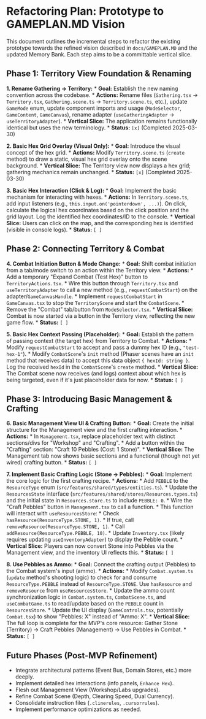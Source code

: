 # Refactoring Plan: Prototype to GAMEPLAN.MD Vision

This document outlines the incremental steps to refactor the existing prototype towards the refined vision described in `docs/GAMEPLAN.MD` and the updated Memory Bank. Each step aims to be a committable vertical slice.

## Phase 1: Territory View Foundation & Renaming

**1. Rename Gathering -> Territory:**
    *   **Goal:** Establish the new naming convention across the codebase.
    *   **Actions:** Rename files (`Gathering.tsx` -> `Territory.tsx`, `Gathering.scene.ts` -> `Territory.scene.ts`, etc.), update `GameMode` enum, update component imports and usage (`ModeSelector`, `GameContent`, `GameCanvas`), rename adapter (`useGatheringAdapter` -> `useTerritoryAdapter`).
    *   **Vertical Slice:** The application remains functionally identical but uses the new terminology.
    *   **Status:** `[x]` (Completed 2025-03-30)

**2. Basic Hex Grid Overlay (Visual Only):**
    *   **Goal:** Introduce the visual concept of the hex grid.
    *   **Actions:** Modify `Territory.scene.ts` (`create` method) to draw a static, visual hex grid overlay onto the scene background.
    *   **Vertical Slice:** The Territory view now displays a hex grid; gathering mechanics remain unchanged.
    *   **Status:** `[x]` (Completed 2025-03-30)

**3. Basic Hex Interaction (Click & Log):**
    *   **Goal:** Implement the basic mechanism for interacting with hexes.
    *   **Actions:** In `Territory.scene.ts`, add input listeners (e.g., `this.input.on('pointerdown', ...)`). On click, calculate the logical hex coordinates based on the click position and the grid layout. Log the identified hex coordinates/ID to the console.
    *   **Vertical Slice:** Users can click on the map, and the corresponding hex is identified (visible in console logs).
    *   **Status:** `[ ]`

## Phase 2: Connecting Territory & Combat

**4. Combat Initiation Button & Mode Change:**
    *   **Goal:** Shift combat initiation from a tab/mode switch to an action within the Territory view.
    *   **Actions:**
        *   Add a temporary "Expand Combat (Test Hex)" button to `TerritoryActions.tsx`.
        *   Wire this button through `Territory.tsx` and `useTerritoryAdapter` to call a new method (e.g., `requestCombatStart`) on the adapter/`GameCanvasHandle`.
        *   Implement `requestCombatStart` in `GameCanvas.tsx` to stop the `TerritoryScene` and start the `CombatScene`.
        *   Remove the "Combat" tab/button from `ModeSelector.tsx`.
    *   **Vertical Slice:** Combat is now started via a button in the Territory view, reflecting the new game flow.
    *   **Status:** `[ ]`

**5. Basic Hex Context Passing (Placeholder):**
    *   **Goal:** Establish the pattern of passing context (the target hex) from Territory to Combat.
    *   **Actions:**
        *   Modify `requestCombatStart` to accept and pass a dummy hex ID (e.g., `"test-hex-1"`).
        *   Modify `CombatScene`'s `init` method (Phaser scenes have an `init` method that receives data) to accept this data object `{ hexId: string }`. Log the received `hexId` in the `CombatScene`'s `create` method.
    *   **Vertical Slice:** The Combat scene now receives (and logs) context about which hex is being targeted, even if it's just placeholder data for now.
    *   **Status:** `[ ]`

## Phase 3: Introducing Basic Management & Crafting

**6. Basic Management View UI & Crafting Button:**
    *   **Goal:** Create the initial structure for the Management view and the first crafting interaction.
    *   **Actions:**
        *   In `Management.tsx`, replace placeholder text with distinct sections/divs for "Workshop" and "Crafting".
        *   Add a button within the "Crafting" section: "Craft 10 Pebbles (Cost: 1 Stone)".
    *   **Vertical Slice:** The Management tab now shows basic sections and a functional (though not yet wired) crafting button.
    *   **Status:** `[ ]`

**7. Implement Basic Crafting Logic (Stone -> Pebbles):**
    *   **Goal:** Implement the core logic for the first crafting recipe.
    *   **Actions:**
        *   Add `PEBBLE` to the `ResourceType` enum (`src/features/shared/types/entities.ts`).
        *   Update the `ResourcesState` interface (`src/features/shared/stores/Resources.types.ts`) and the initial state in `Resources.store.ts` to include `PEBBLE: 0`.
        *   Wire the "Craft Pebbles" button in `Management.tsx` to call a function.
        *   This function will interact with `useResourcesStore`:
            *   Check `hasResource(ResourceType.STONE, 1)`.
            *   If true, call `removeResource(ResourceType.STONE, 1)`.
            *   Call `addResource(ResourceType.PEBBLE, 10)`.
        *   Update `Inventory.tsx` (likely requires updating `useInventoryAdapter`) to display the Pebble count.
    *   **Vertical Slice:** Players can now convert Stone into Pebbles via the Management view, and the inventory UI reflects this.
    *   **Status:** `[ ]`

**8. Use Pebbles as Ammo:**
    *   **Goal:** Connect the crafting output (Pebbles) to the Combat system's input (ammo).
    *   **Actions:**
        *   Modify `Combat.system.ts` (`update` method's shooting logic) to check for and consume `ResourceType.PEBBLE` instead of `ResourceType.STONE`. Use `hasResource` and `removeResource` from `useResourcesStore`.
        *   Update the ammo count synchronization logic in `Combat.system.ts`, `CombatScene.ts`, and `useCombatGame.ts` to read/update based on the `PEBBLE` count in `ResourcesStore`.
        *   Update the UI display (`GameControls.tsx`, potentially `Combat.tsx`) to show "Pebbles: X" instead of "Ammo: X".
    *   **Vertical Slice:** The full loop is complete for the MVP's core resource: Gather Stone (Territory) -> Craft Pebbles (Management) -> Use Pebbles in Combat.
    *   **Status:** `[ ]`

## Future Phases (Post-MVP Refinement)

*   Integrate architectural patterns (Event Bus, Domain Stores, etc.) more deeply.
*   Implement detailed hex interactions (info panels, `Enhance Hex`).
*   Flesh out Management View (Workshop/Labs upgrades).
*   Refine Combat Scene (Depth, Clearing Speed, Dual Currency).
*   Consolidate instruction files (`.clinerules`, `.cursorrules`).
*   Implement performance optimizations as needed.
